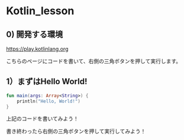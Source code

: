 # Kotlin_lesson

## 0) 開発する環境

https://play.kotlinlang.org

こちらのページにコードを書いて、右側の三角ボタンを押して実行します。


## 1）まずはHello World!

```kotlin
fun main(args: Array<String>) {
    println("Hello, World!")
}
```

上記のコードを書いてみよう！

書き終わったら右側の三角ボタンを押して実行してみよう！